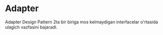 # Adapter

Adapter Design Pattern 2ta bir biriga mos kelmaydigan interfacelar o'rtasida ulagich vazfasini bajaradi. 

